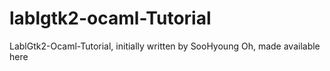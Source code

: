 # lablgtk2-ocaml-Tutorial
LablGtk2-Ocaml-Tutorial, initially written by SooHyoung Oh, made available here
